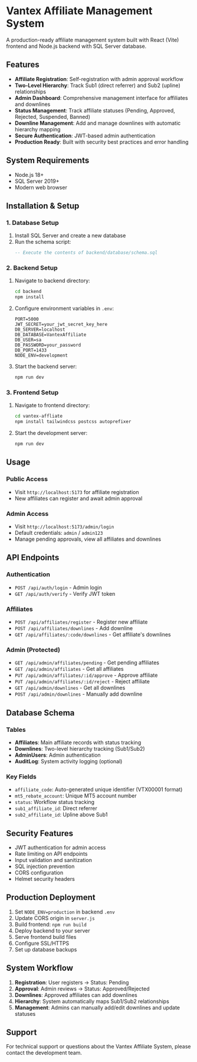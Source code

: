 # Vantex Affiliate Management System

A production-ready affiliate management system built with React (Vite) frontend and Node.js backend with SQL Server database.

## Features

- **Affiliate Registration**: Self-registration with admin approval workflow
- **Two-Level Hierarchy**: Track Sub1 (direct referrer) and Sub2 (upline) relationships
- **Admin Dashboard**: Comprehensive management interface for affiliates and downlines
- **Status Management**: Track affiliate statuses (Pending, Approved, Rejected, Suspended, Banned)
- **Downline Management**: Add and manage downlines with automatic hierarchy mapping
- **Secure Authentication**: JWT-based admin authentication
- **Production Ready**: Built with security best practices and error handling

## System Requirements

- Node.js 18+ 
- SQL Server 2019+
- Modern web browser

## Installation & Setup

### 1. Database Setup

1. Install SQL Server and create a new database
2. Run the schema script:
   ```sql
   -- Execute the contents of backend/database/schema.sql
   ```

### 2. Backend Setup

1. Navigate to backend directory:
   ```bash
   cd backend
   npm install
   ```

2. Configure environment variables in `.env`:
   ```
   PORT=5000
   JWT_SECRET=your_jwt_secret_key_here
   DB_SERVER=localhost
   DB_DATABASE=VantexAffiliate
   DB_USER=sa
   DB_PASSWORD=your_password
   DB_PORT=1433
   NODE_ENV=development
   ```

3. Start the backend server:
   ```bash
   npm run dev
   ```

### 3. Frontend Setup

1. Navigate to frontend directory:
   ```bash
   cd vantex-affliate
   npm install tailwindcss postcss autoprefixer
   ```

2. Start the development server:
   ```bash
   npm run dev
   ```

## Usage

### Public Access
- Visit `http://localhost:5173` for affiliate registration
- New affiliates can register and await admin approval

### Admin Access
- Visit `http://localhost:5173/admin/login`
- Default credentials: `admin` / `admin123`
- Manage pending approvals, view all affiliates and downlines

## API Endpoints

### Authentication
- `POST /api/auth/login` - Admin login
- `GET /api/auth/verify` - Verify JWT token

### Affiliates
- `POST /api/affiliates/register` - Register new affiliate
- `POST /api/affiliates/downlines` - Add downline
- `GET /api/affiliates/:code/downlines` - Get affiliate's downlines

### Admin (Protected)
- `GET /api/admin/affiliates/pending` - Get pending affiliates
- `GET /api/admin/affiliates` - Get all affiliates
- `PUT /api/admin/affiliates/:id/approve` - Approve affiliate
- `PUT /api/admin/affiliates/:id/reject` - Reject affiliate
- `GET /api/admin/downlines` - Get all downlines
- `POST /api/admin/downlines` - Manually add downline

## Database Schema

### Tables
- **Affiliates**: Main affiliate records with status tracking
- **Downlines**: Two-level hierarchy tracking (Sub1/Sub2)
- **AdminUsers**: Admin authentication
- **AuditLog**: System activity logging (optional)

### Key Fields
- `affiliate_code`: Auto-generated unique identifier (VTX00001 format)
- `mt5_rebate_account`: Unique MT5 account number
- `status`: Workflow status tracking
- `sub1_affiliate_id`: Direct referrer
- `sub2_affiliate_id`: Upline above Sub1

## Security Features

- JWT authentication for admin access
- Rate limiting on API endpoints
- Input validation and sanitization
- SQL injection prevention
- CORS configuration
- Helmet security headers

## Production Deployment

1. Set `NODE_ENV=production` in backend `.env`
2. Update CORS origin in `server.js`
3. Build frontend: `npm run build`
4. Deploy backend to your server
5. Serve frontend build files
6. Configure SSL/HTTPS
7. Set up database backups

## System Workflow

1. **Registration**: User registers → Status: Pending
2. **Approval**: Admin reviews → Status: Approved/Rejected  
3. **Downlines**: Approved affiliates can add downlines
4. **Hierarchy**: System automatically maps Sub1/Sub2 relationships
5. **Management**: Admins can manually add/edit downlines and update statuses

## Support

For technical support or questions about the Vantex Affiliate System, please contact the development team.